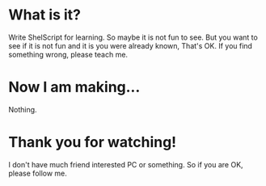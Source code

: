 # What is it?
Write ShelScript for learning.
So maybe it is not fun to see.
But you want to see if it is not fun and it is you were already known,
That's OK. If you find something wrong, please teach me.
# Now I am making...
Nothing.
# Thank you for watching!
I don't have much friend interested PC or something.
So if you are OK, please follow me.
